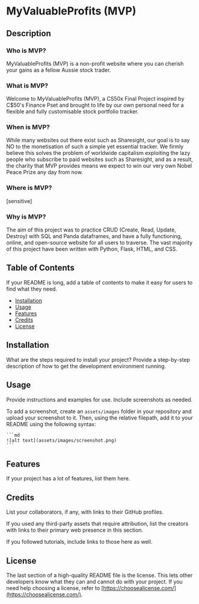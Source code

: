 # MyValuableProfits (MVP)

## Description

### Who is MVP?
MyValuableProfits (MVP) is a non-profit website where you can cherish your gains as a fellow Aussie stock trader.

### What is MVP?
Welcome to MyValuableProfits (MVP), a CS50x Final Project inspired by C$50's Finance Pset and brought to life by our own personal need for a flexible and fully customisable stock portfolio tracker. 

### When is MVP?
While many websites out there exist such as Sharesight, our goal is to say NO to the monetisation of such a simple yet essential tracker. We firmly believe this solves the problem of worldwide capitalism exploiting the lazy people who subscribe to paid websites such as Sharesight, and as a result, the charity that MVP provides means we expect to win our very own Nobel Peace Prize any day from now. 

### Where is MVP?
[sensitive]

### Why is MVP?
The aim of this project was to practice CRUD (Create, Read, Update, Destroy) with SQL and Panda dataframes, and have a fully functioning, online, and open-source website for all users to traverse. The vast majority of this project have been written with Python, Flask, HTML, and CSS.  


## Table of Contents 

If your README is long, add a table of contents to make it easy for users to find what they need.

- [Installation](#installation)
- [Usage](#usage)
- [Features](#features)
- [Credits](#credits)
- [License](#license)

## Installation

What are the steps required to install your project? Provide a step-by-step description of how to get the development environment running.

## Usage

Provide instructions and examples for use. Include screenshots as needed.

To add a screenshot, create an `assets/images` folder in your repository and upload your screenshot to it. Then, using the relative filepath, add it to your README using the following syntax:

    ```md
    ![alt text](assets/images/screenshot.png)
    ```
## Features

If your project has a lot of features, list them here.

## Credits

List your collaborators, if any, with links to their GitHub profiles.

If you used any third-party assets that require attribution, list the creators with links to their primary web presence in this section.

If you followed tutorials, include links to those here as well.

## License

The last section of a high-quality README file is the license. This lets other developers know what they can and cannot do with your project. If you need help choosing a license, refer to [https://choosealicense.com/](https://choosealicense.com/).





